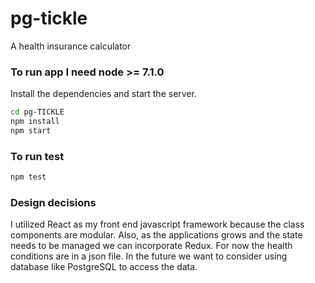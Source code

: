 # pg-tickle
A health insurance calculator

### To run app I need node >= 7.1.0

Install the dependencies and start the server.

```sh
cd pg-TICKLE
npm install
npm start
```

### To run test

```sh
npm test
```

### Design decisions

I utilized React as my front end javascript framework because the class components are modular.
Also, as the applications grows and the state needs to be managed we can incorporate Redux.
For now the health conditions are in a json file.
In the future we want to consider using database like PostgreSQL to access the data.
